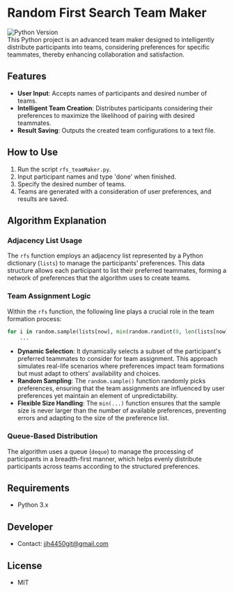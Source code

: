 # Random First Search Team Maker
  ![Python Version](https://img.shields.io/badge/python-3.x-blue.svg)
  <br>
This Python project is an advanced team maker designed to intelligently distribute participants into teams, considering preferences for specific teammates, thereby enhancing collaboration and satisfaction.

## Features
- **User Input**: Accepts names of participants and desired number of teams.
- **Intelligent Team Creation**: Distributes participants considering their preferences to maximize the likelihood of pairing with desired teammates.
- **Result Saving**: Outputs the created team configurations to a text file.

## How to Use
1. Run the script `rfs_teamMaker.py`.
2. Input participant names and type 'done' when finished.
3. Specify the desired number of teams.
4. Teams are generated with a consideration of user preferences, and results are saved.

## Algorithm Explanation
### Adjacency List Usage
The `rfs` function employs an adjacency list represented by a Python dictionary (`lists`) to manage the participants' preferences. This data structure allows each participant to list their preferred teammates, forming a network of preferences that the algorithm uses to create teams.

### Team Assignment Logic
Within the `rfs` function, the following line plays a crucial role in the team formation process:

```python
for i in random.sample(lists[now], min(random.randint(0, len(lists[now]))+1, len(lists[now]))):
    ...
```

- **Dynamic Selection**: It dynamically selects a subset of the participant's preferred teammates to consider for team assignment. This approach simulates real-life scenarios where preferences impact team formations but must adapt to others' availability and choices.
- **Random Sampling**: The `random.sample()` function randomly picks preferences, ensuring that the team assignments are influenced by user preferences yet maintain an element of unpredictability.
- **Flexible Size Handling**: The `min(...)` function ensures that the sample size is never larger than the number of available preferences, preventing errors and adapting to the size of the preference list.

### Queue-Based Distribution
The algorithm uses a queue (`deque`) to manage the processing of participants in a breadth-first manner, which helps evenly distribute participants across teams according to the structured preferences.

## Requirements
- Python 3.x

## Developer
- Contact: [jjh4450git@gmail.com](mailto:jjh4450git@gmail.com)

## License
- MIT